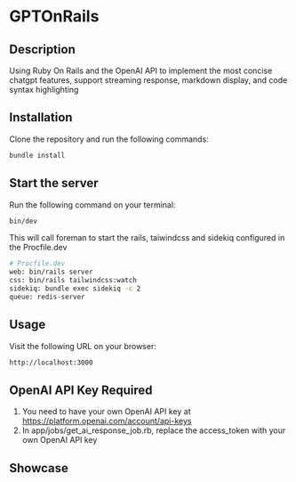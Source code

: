 # GPTOnRails

## Description

Using Ruby On Rails and the OpenAI API to implement the most concise chatgpt features,
support streaming response, markdown display, and code syntax highlighting

## Installation

Clone the repository and run the following commands:

```bash
bundle install
```

## Start the server

Run the following command on your terminal:
```bash
bin/dev 
```
This will call foreman to start the rails, taiwindcss and sidekiq configured in the Procfile.dev

```bash
# Procfile.dev
web: bin/rails server
css: bin/rails tailwindcss:watch
sidekiq: bundle exec sidekiq -c 2
queue: redis-server
```

## Usage

Visit the following URL on your browser:
```bash
http://localhost:3000
```

## OpenAI API Key Required

1. You need to have your own OpenAI API key at  https://platform.openai.com/account/api-keys
2. In app/jobs/get_ai_response_job.rb, replace the access_token with your own OpenAI API key

## Showcase


